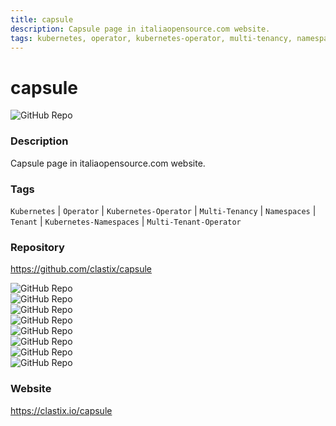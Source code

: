 ```yaml
---
title: capsule
description: Capsule page in italiaopensource.com website.
tags: kubernetes, operator, kubernetes-operator, multi-tenancy, namespaces
---
```

        

# capsule

![GitHub Repo](https://img.shields.io/static/v1?label=category&message=opensource&color=green)

### Description

Capsule page in italiaopensource.com website.

### Tags

`Kubernetes` | `Operator` | `Kubernetes-Operator` | `Multi-Tenancy` | `Namespaces` | `Tenant` | `Kubernetes-Namespaces` | `Multi-Tenant-Operator`

### Repository

https://github.com/clastix/capsule

![GitHub Repo](https://img.shields.io/github/stars/clastix/capsule?style=social)<br />![GitHub Repo](https://img.shields.io/github/forks/clastix/capsule?style=social)<br />![GitHub Repo](https://img.shields.io/github/v/tag/clastix/capsule?style=social)<br />![GitHub Repo](https://img.shields.io/github/contributors/clastix/capsule)<br />![GitHub Repo](https://img.shields.io/github/issues-pr/clastix/capsule)<br />![GitHub Repo](https://img.shields.io/github/issues/clastix/capsule)<br />![GitHub Repo](https://img.shields.io/github/license/clastix/capsule)<br />![GitHub Repo](https://img.shields.io/github/last-commit/clastix/capsule)<br />

### Website

https://clastix.io/capsule